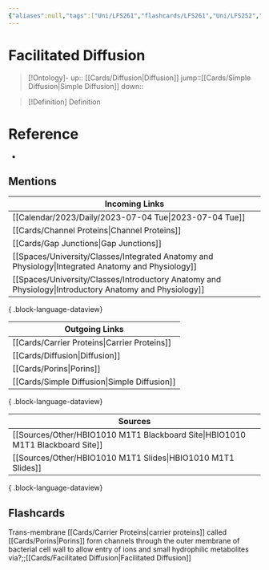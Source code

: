 ```yaml
---
{"aliases":null,"tags":["Uni/LFS261","flashcards/LFS261","Uni/LFS252","flashcards/LFS252"],"dg-publish":true,"permalink":"/cards/facilitated-diffusion/","dgPassFrontmatter":true}
---
```


# Facilitated Diffusion

> [!Ontology]-
> up:: [[Cards/Diffusion\|Diffusion]]
> jump::[[Cards/Simple Diffusion\|Simple Diffusion]]
> down:: 

> [!Definition] Definition

# Reference

- 

## Mentions

| Incoming Links                                                                                            |
| --------------------------------------------------------------------------------------------------------- |
| [[Calendar/2023/Daily/2023-07-04 Tue\|2023-07-04 Tue]]                                                 |
| [[Cards/Channel Proteins\|Channel Proteins]]                                                           |
| [[Cards/Gap Junctions\|Gap Junctions]]                                                                 |
| [[Spaces/University/Classes/Integrated Anatomy and Physiology\|Integrated Anatomy and Physiology]]     |
| [[Spaces/University/Classes/Introductory Anatomy and Physiology\|Introductory Anatomy and Physiology]] |

{ .block-language-dataview}

| Outgoing Links                                  |
| ----------------------------------------------- |
| [[Cards/Carrier Proteins\|Carrier Proteins]] |
| [[Cards/Diffusion\|Diffusion]]               |
| [[Cards/Porins\|Porins]]                     |
| [[Cards/Simple Diffusion\|Simple Diffusion]] |

{ .block-language-dataview}

| Sources                                                                           |
| --------------------------------------------------------------------------------- |
| [[Sources/Other/HBIO1010 M1T1 Blackboard Site\|HBIO1010 M1T1 Blackboard Site]] |
| [[Sources/Other/HBIO1010 M1T1 Slides\|HBIO1010 M1T1 Slides]]                   |

{ .block-language-dataview}

## Flashcards

Trans-membrane [[Cards/Carrier Proteins\|carrier proteins]] called [[Cards/Porins\|Porins]] form channels through the outer membrane of bacterial cell wall to allow entry of ions and small hydrophilic metabolites via?;;[[Cards/Facilitated Diffusion\|Facilitated Diffusion]]
<!--SR:!2024-11-08,4,190-->